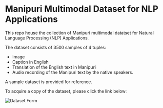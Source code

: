 # Manipuri Multimodal Dataset for NLP Applications

This repo house the collection of Manipuri multimodal datatset for Natural Language Processing (NLP) Applications.

The dataset consists of 3500 samples of 4 tuples:

- Image
- Caption in English
- Translation of the English text in Manipuri
- Audio recording of the Manipuri text by the native speakers.


A sample dataset is provided for reference.

To acquire a copy of the dataset, please click the link below:


![Dataset Form](https://forms.gle/WUjA7CBkBGtzAwEQ6)

